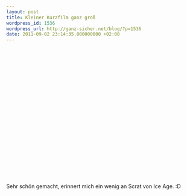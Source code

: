 ```yaml
---
layout: post
title: Kleiner Kurzfilm ganz groß
wordpress_id: 1536
wordpress_url: http://ganz-sicher.net/blog/?p=1536
date: 2011-09-02 23:14:35.000000000 +02:00
---
```

<object width="425" height="344">
  <param name="movie" value="http://www.youtube.com/v/FrTbnczYAd4"></param>
  <param name="allowFullScreen" value="true"></param>
  <embed src="http://www.youtube.com/v/FrTbnczYAd4"
  type="application/x-shockwave-flash" allowfullscreen="true"
  width="425" height="344"></embed>
</object>

Sehr schön gemacht, erinnert mich ein wenig an Scrat von Ice Age. :D
